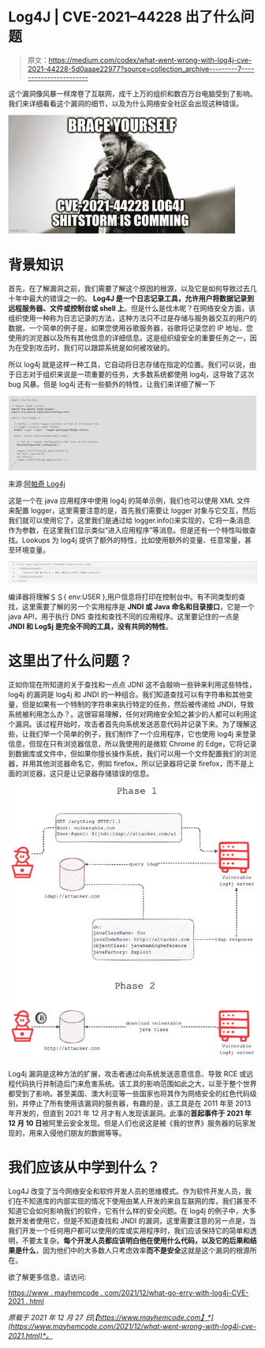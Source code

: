 # Log4J | CVE-2021–44228 出了什么问题

> 原文：<https://medium.com/codex/what-went-wrong-with-log4j-cve-2021-44228-5d0aaae22977?source=collection_archive---------7----------------------->

这个漏洞像风暴一样席卷了互联网，成千上万的组织和数百万台电脑受到了影响。我们来详细看看这个漏洞的细节，以及为什么网络安全社区会出现这种错误。

![](img/596e7065d02ecae2c01460f8a7c1b0e5.png)

# 背景知识

首先，在了解漏洞之前，我们需要了解这个原因的根源，以及它是如何导致过去几十年中最大的错误之一的。 **Log4J 是一个日志记录工具，允许用户将数据记录到远程服务器、文件或控制台或 shell 上**。但是什么是伐木呢？在网络安全方面，该组织使用一种称为日志记录的方法，这种方法只不过是存储与服务器交互的用户的数据，一个简单的例子是，如果您使用谷歌服务器，谷歌将记录您的 IP 地址、您使用的浏览器以及所有其他信息的详细信息。这是组织级安全的重要任务之一，因为在受到攻击时，我们可以跟踪系统是如何被攻破的。

所以 log4j 就是这样一种工具，它自动将日志存储在指定的位置。我们可以说，由于日志对于组织来说是一项重要的任务，大多数系统都使用 log4j，这导致了这次 bug 风暴。但是 log4j 还有一些额外的特性，让我们来详细了解一下

![](img/834afbda0307b968da14ef576024b5d8.png)

来源:[阿帕奇 Log4j](https://draft.blogger.com/blog/post/edit/3504568035593819778/9154690075045495769#)

这是一个在 java 应用程序中使用 log4j 的简单示例，我们也可以使用 XML 文件来配置 logger，这里需要注意的是，首先我们需要让 logger 对象与它交互，然后我们就可以使用它了，这里我们是通过给 logger.info()来实现的，它将一条消息作为参数，在这里我们显示类似“进入应用程序”等消息。但是还有一个特性叫做查找。Lookups 为 log4j 提供了额外的特性，比如使用额外的变量、任意常量，甚至环境变量。

![](img/7c7f5c5d57edf8310ae2c0748493bf28.png)

编译器将理解＄＄{ env:USER },用户信息将打印在控制台中。有不同类型的查找，这里需要了解的另一个实用程序是 **JNDI 或 Java 命名和目录接口**，它是一个 java API，用于执行 DNS 查找和查找不同的应用程序。这里要记住的一点是 **JNDI 和 Log$j 是完全不同的工具，没有共同的特性**。

# 这里出了什么问题？

正如你现在所知道的关于查找和一点点 JDNI 这不会敲响一些钟来利用这些特性，log4j 的漏洞是 log4j 和 JNDI 的一种组合。我们知道查找可以有字符串和其他变量，但是如果有一个特制的字符串来执行特定的任务，然后被传递给 JNDI，导致系统被利用怎么办？。这很容易理解，任何对网络安全知之甚少的人都可以利用这个漏洞。该过程开始时，攻击者首先向系统发送恶意代码并记录下来。为了理解这些，让我们举一个简单的例子，我们制作了一个应用程序，它也使用 log4j 来登录信息，但现在只有浏览器信息，所以我使用的是微软 Chrome 的 Edge，它将记录到数据库或文件中，但如果你擅长操作系统，我们可以用一个文件配置我们的浏览器，并用其他浏览器命名它，例如 firefox，所以记录器将记录 firefox，而不是上面的浏览器，这只是让记录器存储错误的信息。

![](img/4c40e7eeb7afb4a81907983c548e91b4.png)

Log4j 漏洞是这种方法的扩展，攻击者通过向系统发送恶意信息、导致 RCE 或远程代码执行并制造后门来危害系统。该工具的影响范围如此之大，以至于整个世界都受到了影响，甚至美国、澳大利亚等一些国家也将其作为网络安全的红色代码级别，并停止了所有使用该漏洞的服务器，有趣的是，该工具是在 2011 年至 2013 年开发的，但直到 2021 年 12 月才有人发现该漏洞。此事的**首起事件于 2021 年 12 月 10 日**被阿里云安全发现。但是人们也说这是被《我的世界》服务器的玩家发现的，用来入侵他们朋友的数据等等。

# 我们应该从中学到什么？

Log4J 改变了当今网络安全和软件开发人员的思维模式。作为软件开发人员，我们在不知道库的内部实现的情况下使用由某人开发的来自互联网的库，我们甚至不知道它会如何影响我们的软件，它有什么样的安全问题。在 log4j 的例子中，大多数开发者使用它，但是不知道查找和 JNDI 的漏洞，这里需要注意的另一点是，当我们开发一个任何用户都可以使用的库或实用程序时，我们应该保持它的简单和透明，不要太复杂。**每个开发人员都应该明白他在使用什么代码，以及它的后果和结果是什么**，因为他们中的大多数人只考虑效率**而不是安全**这就是这个漏洞的根源所在。

欲了解更多信息，请访问:

[https://www . mayhemcode . com/2021/12/what-go-erry-with-log4j-CVE-2021 . html](https://www.mayhemcode.com/2021/12/what-went-wrong-with-log4j-cve-2021.html)

*原载于 2021 年 12 月 27 日*[*【https://www.mayhemcode.com】*](https://www.mayhemcode.com/2021/12/what-went-wrong-with-log4j-cve-2021.html)*。*